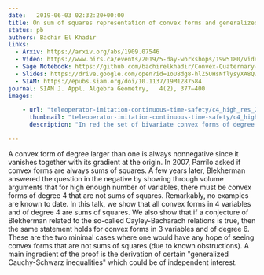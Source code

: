 ```yaml
---
date:   2019-06-03 02:32:20+00:00
title: On sum of squares representation of convex forms and generalized Cauchy-Schwarz inequalities
status: pb
authors: Bachir El Khadir
links: 
  - Arxiv: https://arxiv.org/abs/1909.07546
  - Video: https://www.birs.ca/events/2019/5-day-workshops/19w5180/videos/watch/201905281611-ElKhadir.html
  - Sage Notebook: https://github.com/bachirelkhadir/Convex-Quaternary-Quartics-Are-Sum-of-Squares/blob/master/optimal_constant_generalized_cs_deg_8_a4.pdf
  - Slides: https://drive.google.com/open?id=1oU8dg8-hlZ5UHsNflysyXA8QwohEwZbj
  - SIAM: https://epubs.siam.org/doi/10.1137/19M1287584
journal: SIAM J. Appl. Algebra Geometry,   4(2), 377–400
images:

    - url: "teleoperator-imitation-continuous-time-safety/c4_high_res_2.png"
      thumbnail: "teleoperator-imitation-continuous-time-safety/c4_high_res_2_thumb.png"
      description: "In red the set of bivariate convex forms of degree 4. In blue the set of sum of squares of quadratic forms."

---
```


A convex form of degree larger than one is always nonnegative since it vanishes together with its gradient at the origin. In 2007, Parrilo asked if convex forms are always sums of squares. A few years later, Blekherman answered the question in the negative by showing through volume arguments that for high enough number of variables, there must be convex forms of degree 4 that are not sums of squares. Remarkably, no examples are known to date. In this talk, we show that all convex forms in 4 variables and of degree 4 are sums of squares. We also show that if a conjecture of Blekherman related to the so-called Cayley-Bacharach relations is true, then the same statement holds for convex forms in 3 variables and of degree 6. These are the two minimal cases where one would have any hope of seeing convex forms that are not sums of squares (due to known obstructions). A main ingredient of the proof is the derivation of certain "generalized Cauchy-Schwarz inequalities" which could be of independent interest.

